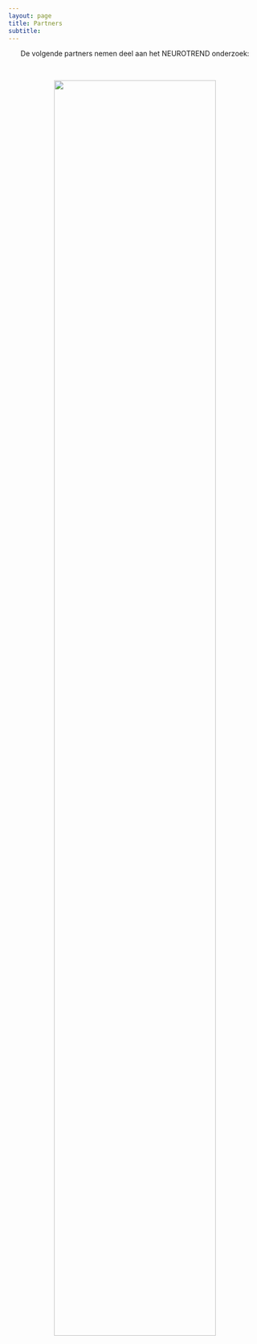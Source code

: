 ```yaml
---
layout: page
title: Partners
subtitle:
---
```





<div align="center"> 
<p>
De volgende partners nemen deel aan het NEUROTREND onderzoek:
</p>
</div>

<br>
<p style="text-align:center">
<img src="{{ 'img/logos.png' | relative_url }}" style= "width:80%" />
</p>